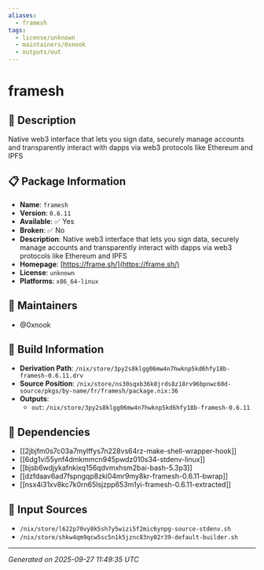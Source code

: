 ```yaml
---
aliases:
  - framesh
tags:
  - license/unknown
  - maintainers/0xnook
  - outputs/out
---
```


# framesh

## 📝 Description

Native web3 interface that lets you sign data, securely manage accounts and transparently interact with dapps via web3 protocols like Ethereum and IPFS

## 📋 Package Information

- **Name**: `framesh`
- **Version**: `0.6.11`
- **Available**: ✅ Yes
- **Broken**: ✅ No
- **Description**: Native web3 interface that lets you sign data, securely manage accounts and transparently interact with dapps via web3 protocols like Ethereum and IPFS
- **Homepage**: [https://frame.sh/](https://frame.sh/)
- **License**: `unknown`
- **Platforms**: `x86_64-linux`
## 👥 Maintainers

- @0xnook


## 🔧 Build Information

- **Derivation Path**: `/nix/store/3py2s8klgg06mw4n7hwknp5kd6hfy18b-framesh-0.6.11.drv`
- **Source Position**: `/nix/store/ns30sqxb36k8jrds8z18rv96bpnwc60d-source/pkgs/by-name/fr/framesh/package.nix:36`
- **Outputs**:
  - `out`:  `/nix/store/3py2s8klgg06mw4n7hwknp5kd6hfy18b-framesh-0.6.11`

## 🔗 Dependencies

- [[2jbjfm0s7c03a7mylffys7n228vs64rz-make-shell-wrapper-hook]]
- [[6dg1vi55ynf4dmkmmcn945pwdz010s34-stdenv-linux]]
- [[bjsb6wdjykafnkixq156qdvmxhsm2bai-bash-5.3p3]]
- [[dzfdaav6ad7fspngqp8zki04mr9my8kr-framesh-0.6.11-bwrap]]
- [[nsx4i31xv8kc7k0rn65lsjzpp653m1yi-framesh-0.6.11-extracted]]

## 📁 Input Sources

- `/nix/store/l622p70vy8k5sh7y5wizi5f2mic6ynpg-source-stdenv.sh`
- `/nix/store/shkw4qm9qcw5sc5n1k5jznc83ny02r39-default-builder.sh`

---
*Generated on 2025-09-27 11:49:35 UTC*
